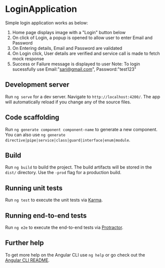 # LoginApplication
Simple login application works as below:
1. Home page displays image with a "Login" button below
2. On click of Login, a popup is opened to allow user to enter Email and Password
3. On Entering details, Email and Password are validated
4. On Login click, User details are verified and service call is made to fetch mock response
5. Success or Failure message is displayed to user
Note: To login sucessfully use Email:"sari@gmail.com", Password:"test123"

## Development server

Run `ng serve` for a dev server. Navigate to `http://localhost:4200/`. The app will automatically reload if you change any of the source files.

## Code scaffolding

Run `ng generate component component-name` to generate a new component. You can also use `ng generate directive|pipe|service|class|guard|interface|enum|module`.

## Build

Run `ng build` to build the project. The build artifacts will be stored in the `dist/` directory. Use the `-prod` flag for a production build.

## Running unit tests

Run `ng test` to execute the unit tests via [Karma](https://karma-runner.github.io).

## Running end-to-end tests

Run `ng e2e` to execute the end-to-end tests via [Protractor](http://www.protractortest.org/).

## Further help

To get more help on the Angular CLI use `ng help` or go check out the [Angular CLI README](https://github.com/angular/angular-cli/blob/master/README.md).


